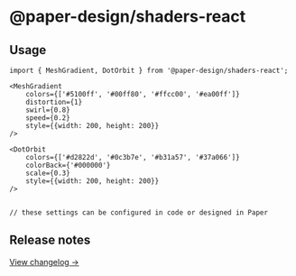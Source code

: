 # @paper-design/shaders-react

## Usage

```
import { MeshGradient, DotOrbit } from '@paper-design/shaders-react';

<MeshGradient
    colors={['#5100ff', '#00ff80', '#ffcc00', '#ea00ff']}
    distortion={1}
    swirl={0.8}
    speed={0.2}
    style={{width: 200, height: 200}}
/>

<DotOrbit
    colors={['#d2822d', '#0c3b7e', '#b31a57', '#37a066']}
    colorBack={'#000000'}
    scale={0.3}
    style={{width: 200, height: 200}}
/>


// these settings can be configured in code or designed in Paper
```

## Release notes
[View changelog →](https://github.com/paper-design/shaders/blob/main/CHANGELOG.md)